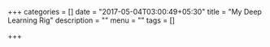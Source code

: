+++
categories = []
date = "2017-05-04T03:00:49+05:30"
title = "My Deep Learning Rig"
description = ""
menu = ""
tags = []

+++

